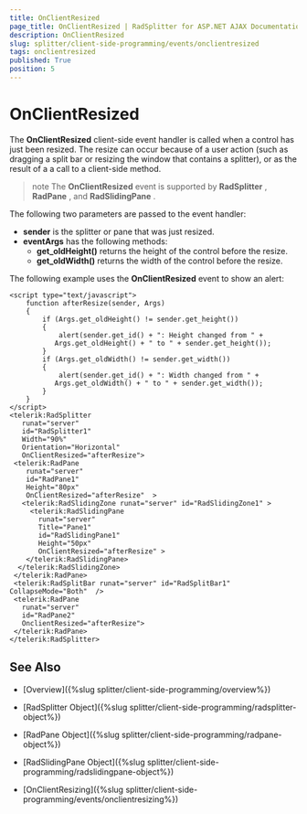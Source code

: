 ```yaml
---
title: OnClientResized
page_title: OnClientResized | RadSplitter for ASP.NET AJAX Documentation
description: OnClientResized
slug: splitter/client-side-programming/events/onclientresized
tags: onclientresized
published: True
position: 5
---
```


# OnClientResized

The **OnClientResized** client-side event handler is called when a control has just been resized. The resize can occur because of a user action (such as dragging a split bar or resizing the window that contains a splitter), or as the result of a a call to a client-side method.

>note The **OnClientResized** event is supported by **RadSplitter** , **RadPane** , and **RadSlidingPane** .

The following two parameters are passed to the event handler:

* **sender** is the splitter or pane that was just resized.
* **eventArgs** has the following methods:
	* **get_oldHeight()** returns the height of the control before the resize.
	* **get_oldWidth()** returns the width of the control before the resize.

The following example uses the **OnClientResized** event to show an alert:

````ASPNET	 
<script type="text/javascript">
	function afterResize(sender, Args)
	{
		if (Args.get_oldHeight() != sender.get_height())
		{
			alert(sender.get_id() + ": Height changed from " +
		   Args.get_oldHeight() + " to " + sender.get_height());
		}
		if (Args.get_oldWidth() != sender.get_width())
		{
			alert(sender.get_id() + ": Width changed from " +
		   Args.get_oldWidth() + " to " + sender.get_width());
		}
	}
</script>
<telerik:RadSplitter
   runat="server"
   id="RadSplitter1"
   Width="90%"
   Orientation="Horizontal"
   OnClientResized="afterResize">
 <telerik:RadPane
	runat="server"
	id="RadPane1"
	Height="80px"
	OnClientResized="afterResize"  >
   <telerik:RadSlidingZone runat="server" id="RadSlidingZone1" >
	 <telerik:RadSlidingPane
	   runat="server"
	   Title="Pane1"
	   id="RadSlidingPane1"
	   Height="50px"
	   OnClientResized="afterResize" >
	</telerik:RadSlidingPane>
  </telerik:RadSlidingZone>
 </telerik:RadPane>
 <telerik:RadSplitBar runat="server" id="RadSplitBar1" CollapseMode="Both"  />
 <telerik:RadPane
   runat="server"
   id="RadPane2"
   OnclientResized="afterResize">
 </telerik:RadPane>
</telerik:RadSplitter> 			
````

## See Also

 * [Overview]({%slug splitter/client-side-programming/overview%})

 * [RadSplitter Object]({%slug splitter/client-side-programming/radsplitter-object%})

 * [RadPane Object]({%slug splitter/client-side-programming/radpane-object%})

 * [RadSlidingPane Object]({%slug splitter/client-side-programming/radslidingpane-object%})

 * [OnClientResizing]({%slug splitter/client-side-programming/events/onclientresizing%})
